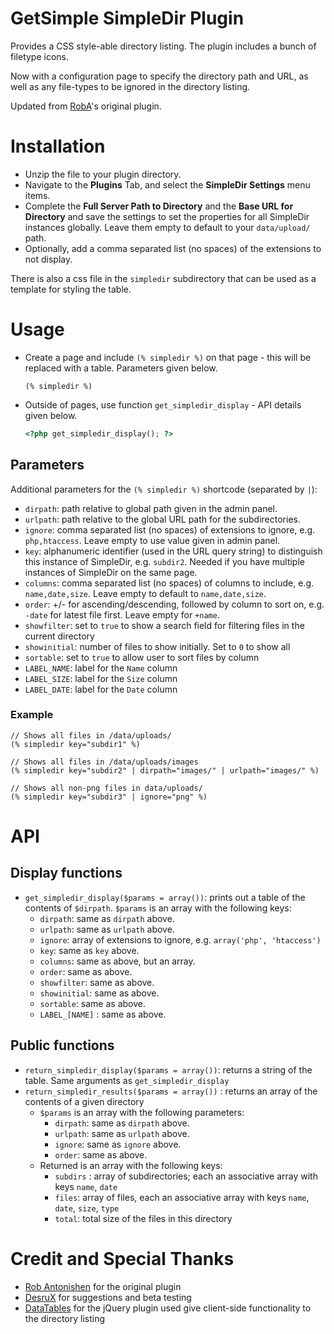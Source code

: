 # GetSimple SimpleDir Plugin
Provides a CSS style-able directory listing. The plugin includes a bunch of filetype icons.

Now with a configuration page to specify the directory path and URL, as well as any file-types to be ignored in the directory listing.

Updated from [RobA](http://get-simple.info/extend/plugin/simpledir/254/)'s original plugin.

# Installation
* Unzip the file to your plugin directory.
* Navigate to the **Plugins** Tab, and select the **SimpleDir Settings** menu items.
* Complete the **Full Server Path to Directory** and the **Base URL for Directory** and save the settings to set the properties for all SimpleDir instances globally. Leave them empty to default to your `data/upload/` path.
* Optionally, add a comma separated list (no spaces) of the extensions to not display.

There is also a css file in the `simpledir` subdirectory that can be used as a template for styling the table.

# Usage
* Create a page and include `(% simpledir %)` on that page - this will be replaced with a table. Parameters given below.

    ```
    (% simpledir %)
    ```
* Outside of pages, use function `get_simpledir_display` - API details given below.

    ```php
    <?php get_simpledir_display(); ?>
    ```

## Parameters
Additional parameters for the `(% simpledir %)` shortcode (separated by `|`):

* `dirpath`: path relative to global path given in the admin panel.
* `urlpath`: path relative to the global URL path for the subdirectories.
* `ignore`: comma separated list (no spaces) of extensions to ignore, e.g. `php,htaccess`.  Leave empty to use value given in admin panel.
* `key`: alphanumeric identifier (used in the URL query string) to distinguish this instance of SimpleDir, e.g. `subdir2`. Needed if you have multiple instances of SimpleDir on the same page.
* `columns`: comma separated list (no spaces) of columns to include, e.g. `name,date,size`. Leave empty to default to `name,date,size`.
* `order`: +/- for ascending/descending, followed by column to sort on, e.g. `-date` for latest file first. Leave empty for `+name`.
* `showfilter`: set to `true` to show a search field for filtering files in the current directory
* `showinitial`: number of files to show initially. Set to `0` to show all
* `sortable`: set to `true` to allow user to sort files by column
* `LABEL_NAME`: label for the `Name` column
* `LABEL_SIZE`: label for the `Size` column
* `LABEL_DATE`: label for the `Date` column

### Example
```
// Shows all files in /data/uploads/
(% simpledir key="subdir1" %)

// Shows all files in /data/uploads/images
(% simpledir key="subdir2" | dirpath="images/" | urlpath="images/" %)

// Shows all non-png files in data/uploads/
(% simpledir key="subdir3" | ignore="png" %)
```

# API
## Display functions
* `get_simpledir_display($params = array())`: prints out a table of the contents of `$dirpath`.
  `$params` is an array with the following keys:
  * `dirpath`: same as `dirpath` above.
  * `urlpath`: same as `urlpath` above.
  * `ignore`: array of extensions to ignore, e.g. `array('php', 'htaccess')`
  * `key`: same as `key` above.
  * `columns`: same as above, but an array.
  * `order`: same as above.
  * `showfilter`: same as above.
  * `showinitial`: same as above.
  * `sortable`: same as above.
  * `LABEL_[NAME]` : same as above.

## Public functions
* `return_simpledir_display($params = array())`: returns a string of the table. Same arguments as `get_simpledir_display`
* `return_simpledir_results($params = array())` : returns an array of the contents of a given directory
  * `$params` is an array with the following parameters:
    * `dirpath`: same as `dirpath` above.
    * `urlpath`: same as `urlpath` above.
    * `ignore`: same as `ignore` above.
    * `order`: same as above.
  * Returned is an array with the following keys:
    * `subdirs` : array of subdirectories; each an associative array with keys `name`, `date`
    * `files`: array of files, each an associative array with keys `name`, `date`, `size`, `type`
    * `total`: total size of the files in this directory

# Credit and Special Thanks
* [Rob Antonishen](http://ffaat.poweredbyclear.com/) for the original plugin
* [DesruX](http://get-simple.info/forums/member.php?action=profile&uid=35504) for suggestions and beta testing
* [DataTables](https://datatables.net/) for the jQuery plugin used give client-side functionality to the directory listing